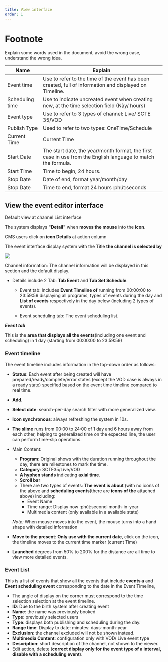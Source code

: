 ```yaml
---
title: View interface
order: 1
---
```


# Footnote

Explain some words used in the document, avoid the wrong case, understand the wrong idea.

| Name            | Explain                                                                                                      |
| --------------- | ------------------------------------------------------------------------------------------------------------ |
| Event time      | Use to refer to the time of the event has been created, full of information and displayed on Timeline.       |
| Scheduling time | Use to indicate uncreated event when creating new, at the time selection field (Này/ hours)                  |
| Event type      | Use to refer to 3 types of channel: Live/ SCTE 35/VOD                                                        |
| Publish Type    | Used to refer to two types: OneTime/Schedule                                                                 |
| Current Time    | Current Time                                                                                                 |
| Start Date      | The start date, the year/month format, the first case in use from the English language to match the formula. |
| Start Time      | Time to begin, 24 hours.                                                                                     |
| Stop Date       | Date of end, format year/month/day                                                                           |
| Stop Date       | Time to end, format 24 hours :phút:seconds                                                                   |

## View the event editor interface
Default view at channel List interface

The system displays **"Detail"** when **moves the mouse** into the **icon**.

CMS users click on **icon Details** at action column


The event interface display system with the Title **the channel is selected by**

![](../../images/Ui_Event_channel.png)

Channel information: The channel information will be displayed in this section and the default display.

* Details include 2 Tab: **Tab Event** and **Tab Set Schedule**.
   * Event tab: Includes **Event Timeline of** running from 00:00:00 to 23:59:59 displaying all programs, types of events during the day and **List of events** respectively in the day below (including 2 types of events).

   * Event scheduling tab: The event scheduling list.

 ***Event tab***

 This is the **area that displays all the events**(including one event and scheduling) in 1 day (starting from 00:00:00 to 23:59:59)

### Event timeline
The event timeline includes information in the top-down order as follows:
* **Status**: Each event after being created will have prepared/ready/complete/error states (except the VOD case is always in a ready state) specified based on the event time timeline compared to real time.
* **Add**.
* **Select date**: search-per-day search filter with more generalized view.
* **Icon synchronous**: always refreshing the system in 10s.
* **The slime** runs from 00:00 to 24:00 of 1 day and 6 hours away from each other, helping to generalized time on the expected line, the user can perform time-slip operations.
* Main Content:
    * **Program**: Original shows with the duration running throughout the day, there are milestones to mark the time.
    * **Category**: SCTE35/Live/VOD
    * **A hyphen stands** indicating **axial time**.
    * **Scroll bar**
    * There are two types of events: **The event is about** (with no icons of the above and **scheduling events**(there are **icons of the** attached above) including:
       * Event Name
       * Time range: Display now :phút:second-month-in-year
       * Multimedia content (only available in a available state)

    *Note:* When mouse moves into the event, the mouse turns into a hand shape with detailed information
* **Move to the present**: **Only use with the current date**, click on the icon, the timeline moves to the current time marker (current Time)
* **Launched** degrees from 50% to 200% for the distance are all time to view more detailed events.

### Event List

This is a list of events that show all the events that include **events a** and **Event scheduling event** corresponding to the date in the Event Timeline,
* The angle of display on the corner must correspond to the time selection selection at the event timeline.
* **ID**: Due to the birth system after creating event
* **Name**: the name was previously booked
* **Type**: previously selected users
* **Type**: displays both publishing and scheduling during the day.
* **Range time**: Display to date: minutes: days-month-year
* **Exclusion**: the channel excluded will not be shown instead.
* **Multimedia Content**: configuration only with VOD/ Live event type
* **Description**: short description of the channel, not shown to the viewer.
* Edit action, delete (**correct display only for the event type of a interval, disable with a scheduling event**).